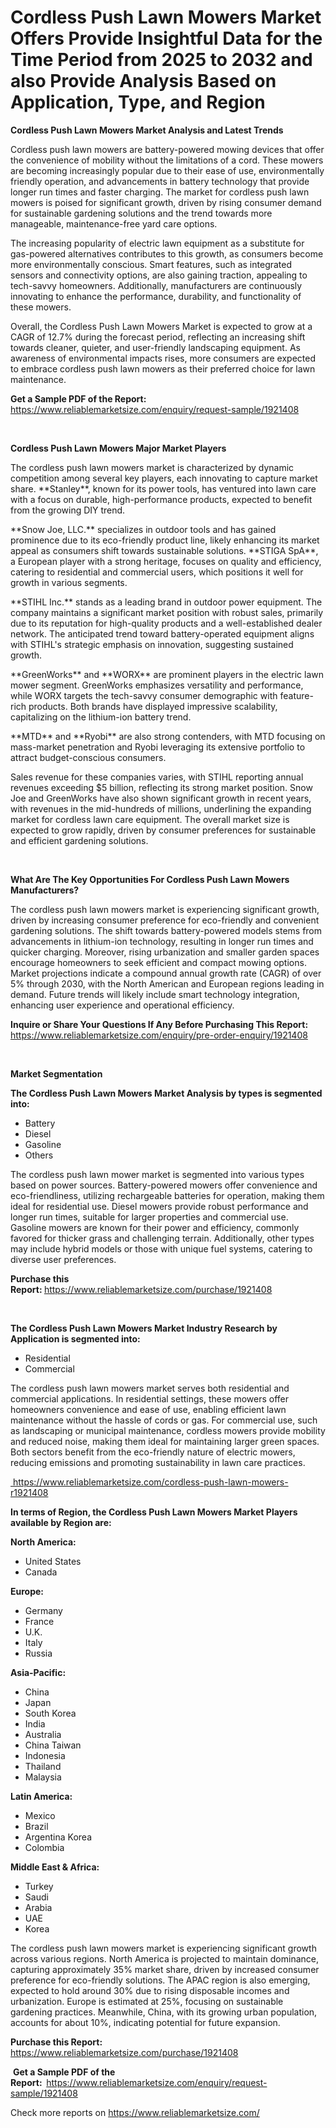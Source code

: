<p><h1>Cordless Push Lawn Mowers Market Offers Provide Insightful Data for the Time Period from 2025 to 2032 and also Provide Analysis Based on Application, Type, and Region</h1></p><p><strong>Cordless Push Lawn Mowers Market Analysis and Latest Trends</strong></p>
<p><p>Cordless push lawn mowers are battery-powered mowing devices that offer the convenience of mobility without the limitations of a cord. These mowers are becoming increasingly popular due to their ease of use, environmentally friendly operation, and advancements in battery technology that provide longer run times and faster charging. The market for cordless push lawn mowers is poised for significant growth, driven by rising consumer demand for sustainable gardening solutions and the trend towards more manageable, maintenance-free yard care options.</p><p>The increasing popularity of electric lawn equipment as a substitute for gas-powered alternatives contributes to this growth, as consumers become more environmentally conscious. Smart features, such as integrated sensors and connectivity options, are also gaining traction, appealing to tech-savvy homeowners. Additionally, manufacturers are continuously innovating to enhance the performance, durability, and functionality of these mowers.</p><p>Overall, the Cordless Push Lawn Mowers Market is expected to grow at a CAGR of 12.7% during the forecast period, reflecting an increasing shift towards cleaner, quieter, and user-friendly landscaping equipment. As awareness of environmental impacts rises, more consumers are expected to embrace cordless push lawn mowers as their preferred choice for lawn maintenance.</p></p>
<p><strong>Get a Sample PDF of the Report:&nbsp;</strong> <a href="https://www.reliablemarketsize.com/enquiry/request-sample/1921408?utm_campaign=2216&utm_medium=2&utm_source=Github&utm_content=ia&utm_term=20022025&utm_id=cordless-push-lawn-mowers">https://www.reliablemarketsize.com/enquiry/request-sample/1921408</a></p>
<p>&nbsp;</p>
<p><strong>Cordless Push Lawn Mowers Major Market Players</strong></p>
<p><p>The cordless push lawn mowers market is characterized by dynamic competition among several key players, each innovating to capture market share. **Stanley**, known for its power tools, has ventured into lawn care with a focus on durable, high-performance products, expected to benefit from the growing DIY trend. </p><p>**Snow Joe, LLC.** specializes in outdoor tools and has gained prominence due to its eco-friendly product line, likely enhancing its market appeal as consumers shift towards sustainable solutions. **STIGA SpA**, a European player with a strong heritage, focuses on quality and efficiency, catering to residential and commercial users, which positions it well for growth in various segments.</p><p>**STIHL Inc.** stands as a leading brand in outdoor power equipment. The company maintains a significant market position with robust sales, primarily due to its reputation for high-quality products and a well-established dealer network. The anticipated trend toward battery-operated equipment aligns with STIHL's strategic emphasis on innovation, suggesting sustained growth.</p><p>**GreenWorks** and **WORX** are prominent players in the electric lawn mower segment. GreenWorks emphasizes versatility and performance, while WORX targets the tech-savvy consumer demographic with feature-rich products. Both brands have displayed impressive scalability, capitalizing on the lithium-ion battery trend.</p><p>**MTD** and **Ryobi** are also strong contenders, with MTD focusing on mass-market penetration and Ryobi leveraging its extensive portfolio to attract budget-conscious consumers. </p><p>Sales revenue for these companies varies, with STIHL reporting annual revenues exceeding $5 billion, reflecting its strong market position. Snow Joe and GreenWorks have also shown significant growth in recent years, with revenues in the mid-hundreds of millions, underlining the expanding market for cordless lawn care equipment. The overall market size is expected to grow rapidly, driven by consumer preferences for sustainable and efficient gardening solutions.</p></p>
<p>&nbsp;</p>
<p><strong>What Are The Key Opportunities For Cordless Push Lawn Mowers Manufacturers?</strong></p>
<p><p>The cordless push lawn mowers market is experiencing significant growth, driven by increasing consumer preference for eco-friendly and convenient gardening solutions. The shift towards battery-powered models stems from advancements in lithium-ion technology, resulting in longer run times and quicker charging. Moreover, rising urbanization and smaller garden spaces encourage homeowners to seek efficient and compact mowing options. Market projections indicate a compound annual growth rate (CAGR) of over 5% through 2030, with the North American and European regions leading in demand. Future trends will likely include smart technology integration, enhancing user experience and operational efficiency.</p></p>
<p><strong>Inquire or Share Your Questions If Any Before Purchasing This Report:</strong> <a href="https://www.reliablemarketsize.com/enquiry/pre-order-enquiry/1921408?utm_campaign=2216&utm_medium=2&utm_source=Github&utm_content=ia&utm_term=20022025&utm_id=cordless-push-lawn-mowers">https://www.reliablemarketsize.com/enquiry/pre-order-enquiry/1921408</a></p>
<p>&nbsp;</p>
<p><strong>Market Segmentation</strong></p>
<p><strong>The Cordless Push Lawn Mowers Market Analysis by types is segmented into:</strong></p>
<p><ul><li>Battery</li><li>Diesel</li><li>Gasoline</li><li>Others</li></ul></p>
<p><p>The cordless push lawn mower market is segmented into various types based on power sources. Battery-powered mowers offer convenience and eco-friendliness, utilizing rechargeable batteries for operation, making them ideal for residential use. Diesel mowers provide robust performance and longer run times, suitable for larger properties and commercial use. Gasoline mowers are known for their power and efficiency, commonly favored for thicker grass and challenging terrain. Additionally, other types may include hybrid models or those with unique fuel systems, catering to diverse user preferences.</p></p>
<p><strong>Purchase this Report:&nbsp;</strong><a href="https://www.reliablemarketsize.com/purchase/1921408?utm_campaign=2216&utm_medium=2&utm_source=Github&utm_content=ia&utm_term=20022025&utm_id=cordless-push-lawn-mowers">https://www.reliablemarketsize.com/purchase/1921408</a></p>
<p>&nbsp;</p>
<p><strong>The Cordless Push Lawn Mowers Market Industry Research by Application is segmented into:</strong></p>
<p><ul><li>Residential</li><li>Commercial</li></ul></p>
<p><p>The cordless push lawn mowers market serves both residential and commercial applications. In residential settings, these mowers offer homeowners convenience and ease of use, enabling efficient lawn maintenance without the hassle of cords or gas. For commercial use, such as landscaping or municipal maintenance, cordless mowers provide mobility and reduced noise, making them ideal for maintaining larger green spaces. Both sectors benefit from the eco-friendly nature of electric mowers, reducing emissions and promoting sustainability in lawn care practices.</p></p>
<p><a href="https://www.reliablemarketsize.com/cordless-push-lawn-mowers-r1921408?utm_campaign=2216&utm_medium=2&utm_source=Github&utm_content=ia&utm_term=20022025&utm_id=cordless-push-lawn-mowers">&nbsp;https://www.reliablemarketsize.com/cordless-push-lawn-mowers-r1921408</a></p>
<p><strong>In terms of Region, the Cordless Push Lawn Mowers Market Players available by Region are:</strong></p>
<p>
    <p> <strong> North America: </strong>
        <ul>
            <li>United States</li>
            <li>Canada</li>
        </ul>
        </p> 
    <p> <strong> Europe: </strong>
        <ul>
            <li>Germany</li>
            <li>France</li>
            <li>U.K.</li>
            <li>Italy</li>
            <li>Russia</li>
        </ul>
        </p> 
    <p> <strong> Asia-Pacific: </strong>
        <ul>
            <li>China</li>
            <li>Japan</li>
            <li>South Korea</li>
            <li>India</li>
            <li>Australia</li>
            <li>China Taiwan</li>
            <li>Indonesia</li>
            <li>Thailand</li>
            <li>Malaysia</li>
        </ul>
        </p> 
    <p> <strong> Latin America: </strong>
        <ul>
            <li>Mexico</li>
            <li>Brazil</li>
            <li>Argentina Korea</li>
            <li>Colombia</li>
        </ul>
        </p> 
    <p> <strong> Middle East & Africa: </strong>
        <ul>
            <li>Turkey</li>
            <li>Saudi</li>
            <li>Arabia</li>
            <li>UAE</li>
            <li>Korea</li>
        </ul>
    </p>
    </p>
<p><p>The cordless push lawn mowers market is experiencing significant growth across various regions. North America is projected to maintain dominance, capturing approximately 35% market share, driven by increased consumer preference for eco-friendly solutions. The APAC region is also emerging, expected to hold around 30% due to rising disposable incomes and urbanization. Europe is estimated at 25%, focusing on sustainable gardening practices. Meanwhile, China, with its growing urban population, accounts for about 10%, indicating potential for future expansion.</p></p>
<p><strong>Purchase this Report: </strong><a href="https://www.reliablemarketsize.com/purchase/1921408?utm_campaign=2216&utm_medium=2&utm_source=Github&utm_content=ia&utm_term=20022025&utm_id=cordless-push-lawn-mowers">https://www.reliablemarketsize.com/purchase/1921408</a></p>
<p>&nbsp;<strong>Get a Sample PDF of the Report:&nbsp;&nbsp;</strong><a href="https://www.reliablemarketsize.com/enquiry/request-sample/1921408?utm_campaign=2216&utm_medium=2&utm_source=Github&utm_content=ia&utm_term=20022025&utm_id=cordless-push-lawn-mowers">https://www.reliablemarketsize.com/enquiry/request-sample/1921408</a></p>
<p><strong></strong></p>
<p>Check more reports on <a href="https://www.reliablemarketsize.com/?utm_campaign=2216&utm_medium=2&utm_source=Github&utm_content=ia&utm_term=20022025&utm_id=cordless-push-lawn-mowers">https://www.reliablemarketsize.com/</a></p>